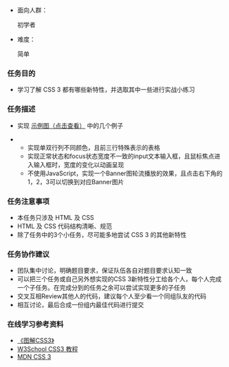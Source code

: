 - 面向人群：

  初学者

- 难度：

  简单

### 任务目的

- 学习了解 CSS 3 都有哪些新特性，并选取其中一些进行实战小练习

### 任务描述

- 实现 [示例图（点击查看）](http://7xrp04.com1.z0.glb.clouddn.com/task_1_12_1.jpg) 中的几个例子

- - 实现单双行列不同颜色，且前三行特殊表示的表格
  - 实现正常状态和focus状态宽度不一致的input文本输入框，且鼠标焦点进入输入框时，宽度的变化以动画呈现
  - 不使用JavaScript，实现一个Banner图轮流播放的效果，且点击右下角的1，2，3可以切换到对应Banner图片

### 任务注意事项

- 本任务只涉及 HTML 及 CSS
- HTML 及 CSS 代码结构清晰、规范
- 除了任务中的3个小任务，尽可能多地尝试 CSS 3 的其他新特性

### 任务协作建议

- 团队集中讨论，明确题目要求，保证队伍各自对题目要求认知一致
- 可以把三个任务或自己另外想实现的CSS 3新特性分工给各个人，每个人完成一个子任务。在完成分到的任务之余可以尝试实现更多的子任务
- 交叉互相Review其他人的代码，建议每个人至少看一个同组队友的代码
- 相互讨论，最后合成一份组内最佳代码进行提交

### 在线学习参考资料

- [《图解CSS3》](https://book.douban.com/subject/25920727/)
- [W3School CSS3 教程](http://www.w3school.com.cn/css3/index.asp)
- [MDN CSS 3](https://developer.mozilla.org/zh-CN/docs/Web/CSS/CSS3)